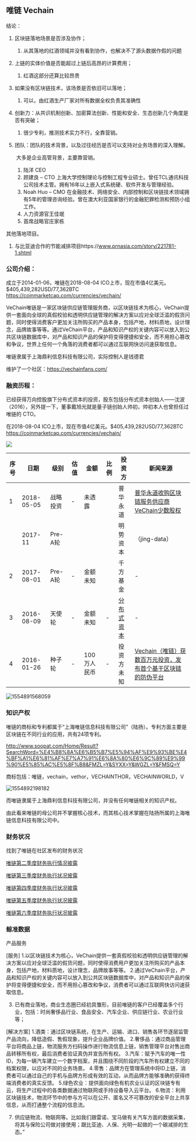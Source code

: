 ## 唯链 Vechain

结论：

1. 区块链落地场景是否涉及协作；

   1. 从其落地的红酒领域并没有看到协作，也解决不了源头数据作假的问题

2. 上链的实体价值是否能超过上链后高昂的计算费用；

   1. 红酒这部分还算比较昂贵

3. 如果没有区块链技术，该场景是否依旧可以落地；

   1. 可以，由红酒生产厂家对所有数据全权负责其准确性

4. 创新力：从共识机制创新、加密算法创新、性能和安全、生态创新几个角度是否有突破；

   1. 很少专利，推测技术实力不行，全靠营销。

5. 团队：团队的技术背景，以及过往经历是否可以支持对业务场景的深入理解。

   ​	大多是企业高管背景，主要靠营销。

   1. 陆洋 CEO
   2. 顾建良 – CTO
      上海⼤学控制理论与控制⼯程专业硕⼠。曾任TCL通讯科技公司技术主管。拥有16年以上嵌⼊式系统硬、软件开发与管理经验。
   3. Noah Huo – CMO
      在⾦融技术、⽹络安全、内部控制和区块链技术领域拥有5年的管理咨询经验。曾在澳⼤利亚国家银⾏的⾦融犯罪检测和预防⼩组⼯作。
   4. 人力资源官王佳珉
   5. 首席战略官庄家栋

其他落地项目。

1. 与比亚迪合作的节能减排项目https://www.prnasia.com/story/221781-1.shtml



### 公司介绍：

成立于2014-01-06，唯链在2018-08-04 ICO上市，现在市值4亿美元。$405,439,282USD/77,362BTC   https://coinmarketcap.com/currencies/vechain/

VeChain唯链是一家区块链供应链管理服务商，以区块链技术为核心，VeChain提供一套面向全球的真假校验和透明供应链管理的解决方案以应对全球泛滥的假货问题，同时使得消费客户更加关注所购买的产品本身，包括产地，材料质地，设计理念，品牌故事等等。通过VeChain平台，产品和知识产权的关键内容可以放入到公共区块链数据库中，对产品和知识产品的保护将变得便捷和安全，而不用担心篡改和争议，世界上任何一个角落的消费者都可以通过互联网快访问速获取信息。

唯链隶属于上海鼎利信息科技有限公司，实际控制人是钱德君

维护了一个社区：https://vechainfans.com/

### 融资历程：

已经获得万向控股旗下分布式资本的投资，股东包括分布式资本创始人——沈波（2016），另外提一下，董事戴旭光就是量子链创始人帅初，帅初本人也曾担任过唯链的 CTO。

在2018-08-04 ICO上市，现在市值4亿美元。$405,439,282USD/77,362BTC   https://coinmarketcap.com/currencies/vechain/

 

![](https://upload-images.jianshu.io/upload_images/2245599-dfcd4a3b547a3b14?imageMogr2/auto-orient/strip%7CimageView2/2/w/640)



| 序号 | 日期       | 级别     | 估值 | 金额        | 比例 | 投资方                                                       | 新闻来源                                                     |
| ---- | ---------- | -------- | ---- | ----------- | ---- | ------------------------------------------------------------ | ------------------------------------------------------------ |
| 1    | 2018-05-05 | 战略投资 | -    | 未透露      |      | 普华永道                                                     | [普华永道收购区块链服务供应商VeChain少数股权](http://www.morningwhistle.com/info/42363.html) |
|      | 2017-11    | Pre-A轮  |      |             |      | 明势资本                                                     | （jing-data）                                                |
| 2    | 2017-08-01 | Pre-A轮  | -    | 金额未知    |      | 千方基金                                                     | -                                                            |
| 3    | 2016-08-09 | 天使轮   | -    | 金额未知    | -    | [分布式资本](https://www.qichacha.com/company_investor?companykey=88e67ad85f74bf7abcd9efa87090cb7b&companyname=上海鼎利信息科技有限公司&id=f382e8a1a63709a0a3a28ec0f5fa1c84) | -                                                            |
| 4    | 2016-01-26 | 种子轮   | -    | 100万人民币 | -    | 投资方未知                                                   | [Vechain（唯链）获数百万元投资，发布首个基于区块链的防伪平台](http://www.8btc.com/vechain) |





![1554891568059](C:\Users\Neusoft\AppData\Roaming\Typora\typora-user-images\1554891568059.png)

### 知识产权

唯链的商标和专利都属于“上海唯链信息科技有限公司”（陆扬）。专利方面主要是区块链在不同行业的应用，共有24项专利。

http://www.soopat.com/Home/Result?SearchWord=%E4%B8%8A%E6%B5%B7%E5%94%AF%E9%93%BE%E4%BF%A1%E6%81%AF%E7%A7%91%E6%8A%80%E6%9C%89%E9%99%90%E5%85%AC%E5%8F%B8&FMZL=Y&SYXX=Y&WGZL=Y&FMSQ=Y

商标包括：唯链，vechain，vethor，VECHAINTHOR，VECHAINWORLD，V

![1554892198182](C:\Users\Neusoft\AppData\Roaming\Typora\typora-user-images\1554892198182.png)



而唯链隶属于上海鼎利信息科技有限公司，并没有任何唯链相关的知识产权。

由此看来唯链的母公司并不掌握核心技术，而其核心技术掌握在陆扬所属的上海唯链信息科技有限公司中。



### 财务状况



找到了唯链在社区发布的财务状况

[唯链第二季度财务执行情况披露](http://www.gongxiangcj.com/coin_events/179)

[唯链第三季度财务执行状况披露](https://mp.weixin.qq.com/s?__biz=Mzg5OTA2MDkxMA==&mid=2247485239&amp;idx=1&amp;sn=bdd7a810e3b834b49528e7f7e75ffbaa&source=41#wechat_redirect)

[唯链第四季度财务执行状况披露](http://www.btb8.com/ven/1809/12867.html)

[唯链第五季度财务执行状况披露](http://m.btb8.com/ven/1812/22827.html)

[唯链第六季度财务执行状况披露](http://m.btb8.com/ven/1903/40043.html)



### 鲸准数据



产品服务

[服务]
1.以区块链技术为核心，VeChain提供一套真假校验和透明供应链管理的解决方案以应对全球泛滥的假货问题，同时使得消费用户更加关注所购买的产品本身，包括产地，材料质地，设计理念，品牌故事等等。
2.通过VeChain平台，产品和知识产权的关键内容可以放入到公共区块链数据库中，对产品和知识产品的保护将变得便捷和安全，而不用担心篡改和争议，消费者可以通过互联网快访问速获取信息。

3. 已有商业落地，商业生态圈已经初具雏形，目前唯链的客户已经覆盖多个行业，包括：时尚奢侈品行业、食品安全、汽车企业、供应链行业、农业行业等；

[解决方案]
1.酒类：通过区块链系统，在生产、运输、进口、销售各环节逐层监管产品流向，降低造假、售假现象，提升企业品牌价值。
2.奢侈品：通过商品管理平台将商品上链，物流服务方扫码操作进行物流信息上链，销售管理平台对售出商品转移所有权，最后消费者验证真伪并宣告所有权。
3.汽车：赋予汽车的唯一性ID，为每一辆汽车建立一个数字档案，并且围绕不同阶段的汽车所有权建立不同的档案权限，以应对不同的业务场景。
4.零售：品牌方在管理系统中将ID上链，消费者可以通过自己的手机与品牌方形成有效的互动，从而品牌方能够准确的获得终端消费者的真实反馈。
5.绿色农业：提供面向绿色有机农业认证的区块链专有云，将生产过程中的各类数据通过物联网或手持设备导入云平台。
6.物流：利用区块链技术，物流环节中的参与方可以在公开、匿名又不可篡改的安全平台上共享信息，从而打通整个流程的信息流。

7. 供应链物流、物联网等。比如我们跟雷诺、宝马做有关汽车方面的数据采集，将其与保险公司做对接使用；跟比亚迪、人保、光明一起做的一个碳减排的生态。”









